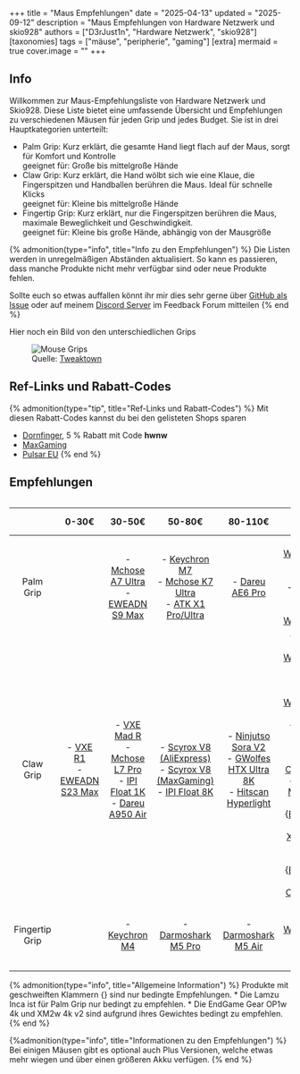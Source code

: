 +++
title = "Maus Empfehlungen"
date = "2025-04-13"
updated = "2025-09-12"
description = "Maus Empfehlungen von Hardware Netzwerk und skio928"
authors = ["D3rJust1n", "Hardware Netzwerk", "skio928"]
[taxonomies]
tags = ["mäuse", "peripherie", "gaming"]
[extra]
mermaid = true
cover.image = ""
+++

## Info



Willkommen zur Maus-Empfehlungsliste von Hardware Netzwerk und Skio928. Diese Liste bietet eine umfassende Übersicht und Empfehlungen zu verschiedenen Mäusen für jeden Grip und jedes Budget. 
Sie ist in drei Hauptkategorien unterteilt:
* Palm Grip: Kurz erklärt, die gesamte Hand liegt flach auf der Maus, sorgt für Komfort und Kontrolle  
  geeignet für: Große bis mittelgroße Hände
* Claw Grip: Kurz erklärt, die Hand wölbt sich wie eine Klaue, die Fingerspitzen und Handballen berühren die Maus. Ideal für schnelle Klicks  
  geeignet für: Kleine bis mittelgroße Hände
* Fingertip Grip: Kurz erklärt, nur die Fingerspitzen berühren die Maus, maximale Beweglichkeit und Geschwindigkeit.  
  geeignet für: Kleine bis große Hände, abhängig von der Mausgröße

{% admonition(type="info", title="Info zu den Empfehlungen") %}
Die Listen werden in unregelmäßigen Abständen aktualisiert.
So kann es passieren, dass manche Produkte nicht mehr verfügbar sind oder neue Produkte fehlen.

Sollte euch so etwas auffallen könnt ihr mir dies sehr gerne über [GitHub als Issue](https://github.com/D3rJust1n/d3rjust1n.xyz/issues) oder auf meinem [Discord Server](https://d3r.eu/dc) im Feedback Forum mitteilen
{% end %}

Hier noch ein Bild von den unterschiedlichen Grips
<figure>
  <!--suppress HtmlUnknownTarget -->
<img src="/images/mouse-grips.png" alt="Mouse Grips">
  <figcaption>Quelle: <a href="https://www.tweaktown.com/guides/7065/choosing-mouse-settings-more-part/index.html">Tweaktown</a></figcaption>
</figure>

## Ref-Links und Rabatt-Codes
{% admonition(type="tip", title="Ref-Links und Rabatt-Codes") %}
Mit diesen Rabatt-Codes kannst du bei den gelisteten Shops sparen

* [Dornfinger](https://dornfinger.com), 5 % Rabatt mit Code **hwnw**
* [MaxGaming](https://www.maxgaming.gg/?linkId=lp_042351&sourceId=hwnw&tenantId=maxfps)
* [Pulsar EU](https://eu.pulsar.gg/?linkId=lp_416202&sourceId=hwnw&tenantId=maxfps)
{% end %}

## Empfehlungen
<div style="overflow-x: auto; white-space: nowrap;">

|                |                                                                        0-30€                                                                        |                                                                                                                             30-50€                                                                                                                             |                                                                                                                                                  50-80€                                                                                                                                                  |                                                                                                                                                         80-110€                                                                                                                                                         |                                                                                                                                                                                                                                                                 110-150€                                                                                                                                                                                                                                                                 |                                                                                                    150€+                                                                                                     |
|:--------------:|:---------------------------------------------------------------------------------------------------------------------------------------------------:|:--------------------------------------------------------------------------------------------------------------------------------------------------------------------------------------------------------------------------------------------------------------:|:--------------------------------------------------------------------------------------------------------------------------------------------------------------------------------------------------------------------------------------------------------------------------------------------------------:|:-----------------------------------------------------------------------------------------------------------------------------------------------------------------------------------------------------------------------------------------------------------------------------------------------------------------------:|:----------------------------------------------------------------------------------------------------------------------------------------------------------------------------------------------------------------------------------------------------------------------------------------------------------------------------------------------------------------------------------------------------------------------------------------------------------------------------------------------------------------------------------------:|:------------------------------------------------------------------------------------------------------------------------------------------------------------------------------------------------------------:|
|   Palm Grip    |                                                                                                                                                     |                                                   - [Mchose A7 Ultra](https://s.click.aliexpress.com/e/_onvLBgB)<br/> - [EWEADN S9 Max](https://www.eweadn.com/de/products/eweadn-s9?variant=45377427505305)                                                   |                  - [Keychron M7](https://www.maxgaming.gg/de/kabellos/m7-wireless-maus-schwarz?linkId=lp_042351&sourceId=hwnw&tenantId=maxfps)<br/> - [Mchose K7 Ultra](https://s.click.aliexpress.com/e/_oFR6aKr)<br/> - [ATK X1 Pro/Ultra](https://s.click.aliexpress.com/e/_EI9gfWO)                  |                                                                                                                            - [Dareu AE6 Pro](https://dareu.com/products/dareu-ae6-8k-mouse)                                                                                                                             |                                                                                                                                                                        - [WLMOUSE BeastX Max](https://www.wlmouse.com/en-wl/products/beast-max)<br/> - {[Lamzu Inca](https://amzn.to/3Jx71be)}<br/> - [WLMOUSE SwordX](https://www.wlmouse.com/products/jianlai)                                                                                                                                                                         |                                                                                                                                                                                                              |
|   Claw Grip    | - [VXE R1](https://s.click.aliexpress.com/e/_ooONXZv)<br/> - [EWEADN S23 Max](https://www.eweadn.com/de/products/eweadn-x23?variant=45519832187033) | - [VXE Mad R](https://s.click.aliexpress.com/e/_oB1qq7v)<br/> - [Mchose L7 Pro](https://s.click.aliexpress.com/e/_ok9VnuB)<br/> - [IPI Float 1K](https://s.click.aliexpress.com/e/_oEzVuaX)<br/> - [Dareu A950 Air](https://s.click.aliexpress.com/e/_oD6wwkx) | - [Scyrox V8 (AliExpress)](https://s.click.aliexpress.com/e/_oowE8iR)<br/> - [Scyrox V8 (MaxGaming)](https://www.maxgaming.gg/de/kabellos/v8-kabellos-8k-superlight-gaming-maus-schwarz?linkId=lp_042351&sourceId=hwnw&tenantId=maxfps)<br/> - [IPI Float 8K](https://s.click.aliexpress.com/e/_oC6xqx1) | - [Ninjutso Sora V2](https://ninjutso.com/products/ninjutso-sora-v2?ref=hwnw)<br/> - [GWolfes HTX Ultra 8K](https://shop.g-wolves.com/products/htx-ultra-8k-wireless-mouse)<br/> - [Hitscan Hyperlight](https://www.maxgaming.gg/de/kabellos/hitscan-hyperlight-schwarz?linkId=lp_042351&sourceId=hwnw&tenantId=maxfps) | - [WLMOUSE BeastX Pro](https://www.wlmouse.com/en-wl/products/x-pro)<br/> - [WLMOUSE Strider](https://www.wlmouse.com/en-wl/products/strider)<br/> - [Lamzu Inca](https://amzn.to/4gbNpWp)<br/> - [Pulsar X2 Crazylight](https://amzn.to/47Mbhxj)<br/> - [Lamzu Maya CE](https://lamzu.com/products/lamzu-maya-champion-edition?srsltid=AfmBOoqKPw3aPOBSLQm-G_U3_5QwS5-uepi-sGRntUE3Oe5qjzGMCBvy)<br/> - {[Endgame Gear XM2w 4k v2](https://geizhals.de/v208526.html)}<br/> - {[Endgame Gear OP1w 4k](https://geizhals.de/v186731.html)} |                                                                                                                                                                                                              |
| Fingertip Grip |                                                                                                                                                     |                                                                                         - [Keychron M4](https://www.keychron.com/products/keychron-m4-wireless-mouse)                                                                                          |                                                                                                                     - [Darmoshark M5 Pro](https://s.click.aliexpress.com/e/_oEi4D1v)                                                                                                                     |                                                                                                                            - [Darmoshark M5 Air](https://s.click.aliexpress.com/e/_oFWEmeP)                                                                                                                             |                                                                                                                                                                                                                                   - [WLMOUSE Beast Miao](https://www.wlmouse.com/en-wl/products/miao)                                                                                                                                                                                                                                    | - [GWolfes HSK Pro 4K](https://shop.g-wolves.com/products/g-wolves-hsk-pro-4k)<br/> - [Pulsar X2F](https://www.maxgaming.gg/de/kabellos/labx2f-size1-schwarz?linkId=lp_042351&sourceId=hwnw&tenantId=maxfps) |

</div>
{% admonition(type="info", title="Allgemeine Information") %}
Produkte mit geschweiften Klammern {} sind nur bedingte Empfehlungen.
* Die Lamzu Inca ist für Palm Grip nur bedingt zu empfehlen.
* Die EndGame Gear OP1w 4k und XM2w 4k v2 sind aufgrund ihres Gewichtes bedingt zu empfehlen.
{% end %}

{%admonition(type="info", title="Informationen zu den Empfehlungen") %}
Bei einigen Mäusen gibt es optional auch Plus Versionen, welche etwas mehr wiegen und über einen größeren Akku verfügen.
{% end %}